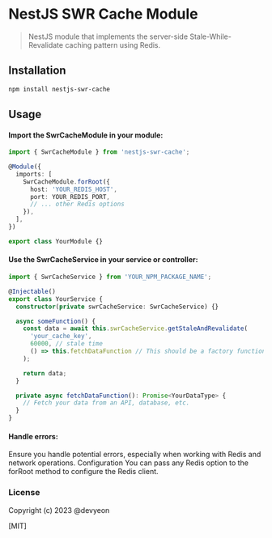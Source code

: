 # NestJS SWR Cache Module
> NestJS module that implements the server-side Stale-While-Revalidate caching pattern using Redis.

## Installation

```bash
npm install nestjs-swr-cache
```

## Usage

#### Import the SwrCacheModule in your module:
```typescript
import { SwrCacheModule } from 'nestjs-swr-cache';

@Module({
  imports: [
    SwrCacheModule.forRoot({
      host: 'YOUR_REDIS_HOST',
      port: YOUR_REDIS_PORT,
      // ... other Redis options
    }),
  ],
})

export class YourModule {}
```

#### Use the SwrCacheService in your service or controller:

```typescript
import { SwrCacheService } from 'YOUR_NPM_PACKAGE_NAME';

@Injectable()
export class YourService {
  constructor(private swrCacheService: SwrCacheService) {}

  async someFunction() {
    const data = await this.swrCacheService.getStaleAndRevalidate(
      'your_cache_key',
      60000, // stale time
      () => this.fetchDataFunction // This should be a factory function that returns a promise with the data you want to cache
    );

    return data;
  }

  private async fetchDataFunction(): Promise<YourDataType> {
    // Fetch your data from an API, database, etc.
  }
}

````

#### Handle errors:
 
 Ensure you handle potential errors, especially when working with Redis and network operations.
Configuration
You can pass any Redis option to the forRoot method to configure the Redis client.

### License

Copyright (c) 2023 @devyeon

[MIT]
